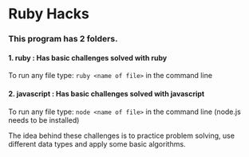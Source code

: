# Ruby Hacks

### This program has 2 folders.

#### 1. ruby : Has basic challenges solved with ruby

To run any file type:
` ruby <name of file> `
in the command line

#### 2. javascript : Has basic challenges solved with javascript


To run any file type:
` node <name of file> `
in the command line (node.js needs to be installed)


The idea behind these challenges is to practice problem solving, use different data types and apply some basic algorithms.

